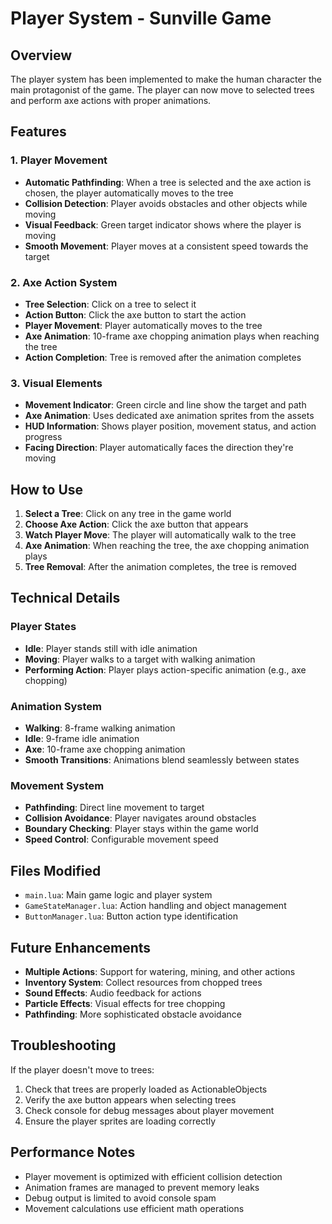 # Player System - Sunville Game

## Overview
The player system has been implemented to make the human character the main protagonist of the game. The player can now move to selected trees and perform axe actions with proper animations.

## Features

### 1. Player Movement
- **Automatic Pathfinding**: When a tree is selected and the axe action is chosen, the player automatically moves to the tree
- **Collision Detection**: Player avoids obstacles and other objects while moving
- **Visual Feedback**: Green target indicator shows where the player is moving
- **Smooth Movement**: Player moves at a consistent speed towards the target

### 2. Axe Action System
- **Tree Selection**: Click on a tree to select it
- **Action Button**: Click the axe button to start the action
- **Player Movement**: Player automatically moves to the tree
- **Axe Animation**: 10-frame axe chopping animation plays when reaching the tree
- **Action Completion**: Tree is removed after the animation completes

### 3. Visual Elements
- **Movement Indicator**: Green circle and line show the target and path
- **Axe Animation**: Uses dedicated axe animation sprites from the assets
- **HUD Information**: Shows player position, movement status, and action progress
- **Facing Direction**: Player automatically faces the direction they're moving

## How to Use

1. **Select a Tree**: Click on any tree in the game world
2. **Choose Axe Action**: Click the axe button that appears
3. **Watch Player Move**: The player will automatically walk to the tree
4. **Axe Animation**: When reaching the tree, the axe chopping animation plays
5. **Tree Removal**: After the animation completes, the tree is removed

## Technical Details

### Player States
- **Idle**: Player stands still with idle animation
- **Moving**: Player walks to a target with walking animation
- **Performing Action**: Player plays action-specific animation (e.g., axe chopping)

### Animation System
- **Walking**: 8-frame walking animation
- **Idle**: 9-frame idle animation  
- **Axe**: 10-frame axe chopping animation
- **Smooth Transitions**: Animations blend seamlessly between states

### Movement System
- **Pathfinding**: Direct line movement to target
- **Collision Avoidance**: Player navigates around obstacles
- **Boundary Checking**: Player stays within the game world
- **Speed Control**: Configurable movement speed

## Files Modified

- `main.lua`: Main game logic and player system
- `GameStateManager.lua`: Action handling and object management
- `ButtonManager.lua`: Button action type identification

## Future Enhancements

- **Multiple Actions**: Support for watering, mining, and other actions
- **Inventory System**: Collect resources from chopped trees
- **Sound Effects**: Audio feedback for actions
- **Particle Effects**: Visual effects for tree chopping
- **Pathfinding**: More sophisticated obstacle avoidance

## Troubleshooting

If the player doesn't move to trees:
1. Check that trees are properly loaded as ActionableObjects
2. Verify the axe button appears when selecting trees
3. Check console for debug messages about player movement
5. Ensure the player sprites are loading correctly

## Performance Notes

- Player movement is optimized with efficient collision detection
- Animation frames are managed to prevent memory leaks
- Debug output is limited to avoid console spam
- Movement calculations use efficient math operations

